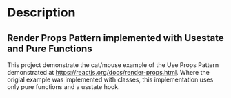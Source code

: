 # Description

## Render Props Pattern implemented with Usestate and Pure Functions
This project demonstrate the cat/mouse example of the Use Props Pattern demonstrated at https://reactjs.org/docs/render-props.html. Where the origial example was implemented with classes, this implementation uses only pure functions and a usstate hook.

